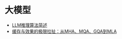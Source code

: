 # 大模型

- [LLM推理算法简述](https://zhuanlan.zhihu.com/p/685794495)
- [缓存与效果的极限拉扯：从MHA、MQA、GQA到MLA](https://kexue.fm/archives/10091)

